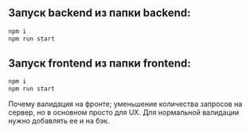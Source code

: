 ## Запуск backend из папки backend: 

```bash
npm i
npm run start 
```
## Запуск frontend из папки frontend:

```bash
npm i
npm run start
``` 

Почему валидация на фронте; уменьшение количества запросов на сервер, но в основном просто для UX. Для нормальной валидации нужно добавлять ее и на бэк.